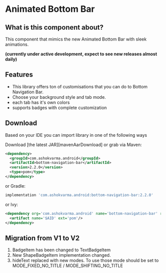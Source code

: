 

# Animated Bottom Bar


## What is this component about?

This component that mimics the new Animated Bottom Bar with sleek animations.

**(currently under active development, expect to see new releases almost daily)**

## Features

* This library offers ton of customisations that you can do to Bottom Navigation Bar.
* Choose your background style and tab mode.
* each tab has it's own colors
* supports badges with complete customization

## Download

Based on your IDE you can import library in one of the following ways

Download [the latest JAR][mavenAarDownload] or grab via Maven:

```xml
<dependency>
  <groupId>com.ashokvarma.android</groupId>
  <artifactId>bottom-navigation-bar</artifactId>
  <version>2.2.0</version>
  <type>pom</type>
</dependency>
```
or Gradle:
```groovy
implementation 'com.ashokvarma.android:bottom-navigation-bar:2.2.0'
```
or Ivy:
```xml
<dependency org='com.ashokvarma.android' name='bottom-navigation-bar' rev='2.2.0'>
  <artifact name='$AID' ext='pom'/>
</dependency>
```

## Migration from V1 to V2
1. BadgeItem has been changed to TextBadgeItem
2. New ShapeBadgeItem implementation changed.
3. hideText replaced with new modes. To use those mode should be set to MODE_FIXED_NO_TITLE / MODE_SHIFTING_NO_TITLE 

